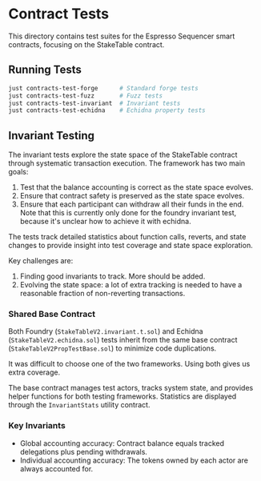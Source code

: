 # Contract Tests

This directory contains test suites for the Espresso Sequencer smart contracts, focusing on the StakeTable contract.

## Running Tests

```bash
just contracts-test-forge      # Standard forge tests
just contracts-test-fuzz       # Fuzz tests
just contracts-test-invariant  # Invariant tests
just contracts-test-echidna    # Echidna property tests
```

## Invariant Testing

The invariant tests explore the state space of the StakeTable contract through systematic transaction execution. The
framework has two main goals:

1. Test that the balance accounting is correct as the state space evolves.
2. Ensure that contract safety is preserved as the state space evolves.
3. Ensure that each participant can withdraw all their funds in the end. Note that this is currently only done for the
   foundry invariant test, because it's unclear how to achieve it with echidna.

The tests track detailed statistics about function calls, reverts, and state changes to provide insight into test
coverage and state space exploration.

Key challenges are:

1. Finding good invariants to track. More should be added.
1. Evolving the state space: a lot of extra tracking is needed to have a reasonable fraction of non-reverting
   transactions.

### Shared Base Contract

Both Foundry (`StakeTableV2.invariant.t.sol`) and Echidna (`StakeTableV2.echidna.sol`) tests inherit from the same base
contract (`StakeTableV2PropTestBase.sol`) to minimize code duplications.

It was difficult to choose one of the two frameworks. Using both gives us extra coverage.

The base contract manages test actors, tracks system state, and provides helper functions for both testing frameworks.
Statistics are displayed through the `InvariantStats` utility contract.

### Key Invariants

- Global accounting accuracy: Contract balance equals tracked delegations plus pending withdrawals.
- Individual accounting accuracy: The tokens owned by each actor are always accounted for.
